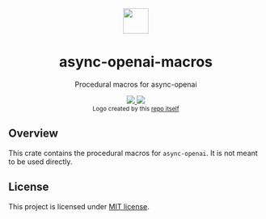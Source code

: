 <div align="center">
  <a href="https://docs.rs/async-openai-macros">
  <img width="50px" src="https://raw.githubusercontent.com/64bit/async-openai/assets/create-image-b64-json/img-1.png" />
  </a>
</div>
<h1 align="center"> async-openai-macros </h1>
<p align="center"> Procedural macros for async-openai </p>
<div align="center">
    <a href="https://crates.io/crates/async-openai-macros">
    <img src="https://img.shields.io/crates/v/async-openai-macros.svg" />
    </a>
    <a href="https://docs.rs/async-openai-macros">
    <img src="https://docs.rs/async-openai-macros/badge.svg" />
    </a>
</div>
<div align="center">
<sub>Logo created by this <a href="https://github.com/64bit/async-openai/tree/main/examples/create-image-b64-json">repo itself</a></sub>
</div>

## Overview

This crate contains the procedural macros for `async-openai`. It is not meant to be used directly.

## License

This project is licensed under [MIT license](https://github.com/64bit/async-openai/blob/main/LICENSE).
